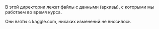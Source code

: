 В этой директории лежат файлы с данными (архивы), с которыми мы работаем во время курса.

Они взяты с kaggle.com, никаких изменений не вносилось
